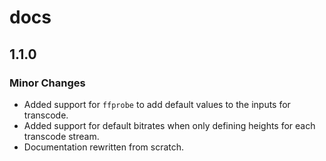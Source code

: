 # docs

## 1.1.0

### Minor Changes

- Added support for `ffprobe` to add default values to the inputs for transcode.
- Added support for default bitrates when only defining heights for each transcode stream.
- Documentation rewritten from scratch.
